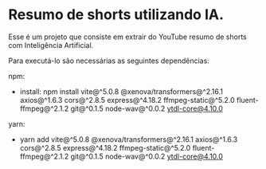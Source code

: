 
# Resumo de shorts utilizando IA. 


Esse é um projeto que consiste em extrair do YouTube resumo de shorts com Inteligência Artificial. 

Para executá-lo são necessárias as seguintes dependências: 

npm: 
- install:  npm install vite@^5.0.8 @xenova/transformers@^2.16.1 axios@^1.6.3 cors@^2.8.5 express@^4.18.2 ffmpeg-static@^5.2.0 fluent-ffmpeg@^2.1.2 git@^0.1.5 node-wav@^0.0.2 ytdl-core@4.10.0

yarn: 
- yarn add vite@^5.0.8 @xenova/transformers@^2.16.1 axios@^1.6.3 cors@^2.8.5 express@^4.18.2 ffmpeg-static@^5.2.0 fluent-ffmpeg@^2.1.2 git@^0.1.5 node-wav@^0.0.2 ytdl-core@4.10.0


